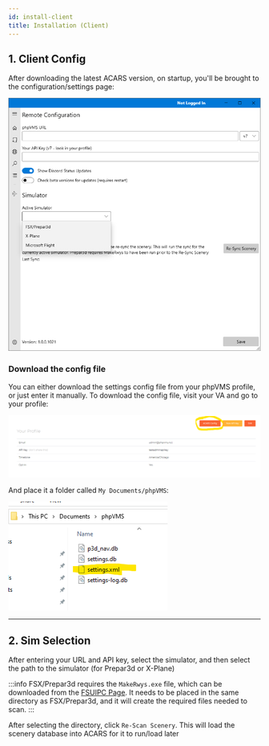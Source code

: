 ```yaml
---
id: install-client
title: Installation (Client)
---
```


## 1. Client Config

After downloading the latest ACARS version, on startup, you'll be brought to the configuration/settings page:

![](img/cli-setup.png)

### Download the config file

You can either download the settings config file from your phpVMS profile, or just enter it manually. To download the config file, visit your VA and go to your profile:

![](img/profile-config-download.png)

And place it a folder called `My Documents/phpVMS`:

![](img/mydocs-settingsxml.png)

---

## 2. Sim Selection

After entering your URL and API key, select the simulator, and then select the path to the simulator (for Prepar3d or X-Plane)

:::info
FSX/Prepar3d requires the `MakeRwys.exe` file, which can be downloaded from the [FSUIPC Page](http://fsuipc.simflight.com/beta/MakeRwys.zip). It needs to be placed in the same directory as FSX/Prepar3d, and it will create the required files needed to scan.
:::

After selecting the directory, click `Re-Scan Scenery`. This will load the scenery database into ACARS for it to run/load later
